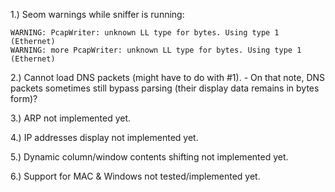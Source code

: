1.) Seom warnings while sniffer is running:
```
WARNING: PcapWriter: unknown LL type for bytes. Using type 1 (Ethernet)
WARNING: more PcapWriter: unknown LL type for bytes. Using type 1 (Ethernet)
```

2.) Cannot load DNS packets (might have to do with #1).
    - On that note, DNS packets sometimes still bypass parsing (their display data remains in bytes form)?

3.) ARP not implemented yet.

4.) IP addresses display not implemented yet.

5.) Dynamic column/window contents shifting not implemented yet.

6.) Support for MAC & Windows not tested/implemented yet.
